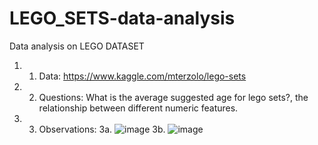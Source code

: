 # LEGO_SETS-data-analysis

Data analysis on LEGO DATASET
1. 1. Data: https://www.kaggle.com/mterzolo/lego-sets
1. 2. Questions: What is the average suggested age for lego sets?, the relationship between different numeric features.
1. 3. Observations:
    3a. ![image](https://user-images.githubusercontent.com/88727996/129223268-2a153f64-bcf8-4437-a8e0-154bc054d875.png)
    3b. ![image](https://user-images.githubusercontent.com/88727996/129222419-9203a6b1-0cdc-4428-bd8a-f213f1b2354c.png)


